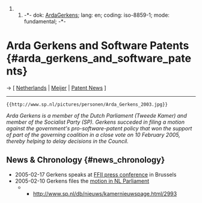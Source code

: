 1.  1.  -\*- dok: [ArdaGerkens](ArdaGerkens "wikilink"); lang: en;
        coding: iso-8859-1; mode: fundamental; -\*-

# Arda Gerkens and Software Patents {#arda_gerkens_and_software_patents}

-\> \[ [ Netherlands](SwpatnlEn "wikilink") \| [
Meijer](ErikMeijerEn "wikilink") \| [ Patent
News](SwpatcninoEn "wikilink") \]

------------------------------------------------------------------------

```{=mediawiki}
{{http://www.sp.nl/pictures/personen/Arda_Gerkens_2003.jpg}}
```
*Arda Gerkens is a member of the Dutch Parliament (Tweede Kamer) and
member of the Socialist Party (SP). Gerkens succeded in filing a motion
against the government\'s pro-software-patent policy that won the
support of part of the governing coalition in a close vote on 10
February 2005, thereby helping to delay decisions in the Council.*

## News & Chronology {#news_chronology}

-   2005-02-17 Gerkens speaks at [ FFII press
    conference](Pres050217En "wikilink") in Brussels
-   2005-02-10 Gerkens files the [ motion in NL
    Parliament](NlVot050210En "wikilink")
    -   -   <http://www.sp.nl/db/nieuws/kamernieuwspage.html/2993>
